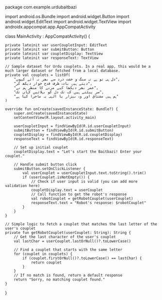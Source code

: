 package com.example.urdubaitbazi

import android.os.Bundle
import android.widget.Button
import android.widget.EditText
import android.widget.TextView
import androidx.appcompat.app.AppCompatActivity

class MainActivity : AppCompatActivity() {

    private lateinit var userCoupletInput: EditText
    private lateinit var submitButton: Button
    private lateinit var coupletDisplay: TextView
    private lateinit var responseText: TextView

    // Sample dataset for Urdu couplets. In a real app, this would be a much larger dataset or fetched from a local database.
    private val couplets = listOf(
        "دل ہی تو ہے نہ سنگ و خشت درد سے بھر نہ آئے کیوں",
        "دیتے ہیں بادہ ظرف قدح خوار دیکھ کر",
        "عمر بھر دیکھا کیے مرنے کا منظر ہم نے",
        "سر پیٹتے ہیں کب تک دل کو بہلائیں کہاں تک",
        "ہم ہیں مشتاق اور وہ بیزار یا الہی یہ ماجرا کیا ہے"
    )

    override fun onCreate(savedInstanceState: Bundle?) {
        super.onCreate(savedInstanceState)
        setContentView(R.layout.activity_main)

        userCoupletInput = findViewById(R.id.userCoupletInput)
        submitButton = findViewById(R.id.submitButton)
        coupletDisplay = findViewById(R.id.coupletDisplay)
        responseText = findViewById(R.id.responseText)

        // Set up initial couplet
        coupletDisplay.text = "Let's start the Baitbazi! Enter your couplet."

        // Handle submit button click
        submitButton.setOnClickListener {
            val userCouplet = userCoupletInput.text.toString().trim()
            if (userCouplet.isNotEmpty()) {
                // Check if user input is valid (you can add more validation here)
                coupletDisplay.text = userCouplet
                // Call function to get the robot's response
                val robotCouplet = getRobotCouplet(userCouplet)
                responseText.text = "Robot's response: $robotCouplet"
            }
        }
    }

    // Simple logic to fetch a couplet that matches the last letter of the user's couplet
    private fun getRobotCouplet(userCouplet: String): String {
        // Get the last character of the user's couplet
        val lastChar = userCouplet.lastOrNull()?.toLowerCase()

        // Find a couplet that starts with the same letter
        for (couplet in couplets) {
            if (couplet.firstOrNull()?.toLowerCase() == lastChar) {
                return couplet
            }
        }
        // If no match is found, return a default response
        return "Sorry, no matching couplet found."
    }
}
